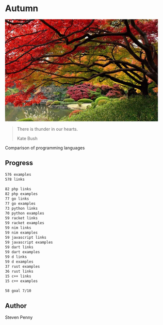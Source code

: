 # Autumn

![hero](docs/image.jpg)

> There is thunder in our hearts.
>
> Kate Bush

Comparison of programming languages

## Progress

~~~
576 examples
578 links

82 php links
82 php examples
77 go links
77 go examples
73 python links
70 python examples
59 racket links
59 racket examples
59 nim links
59 nim examples
59 javascript links
59 javascript examples
59 dart links
59 dart examples
59 d links
59 d examples
37 rust examples
36 rust links
15 c++ links
15 c++ examples

58 goal 7/10
~~~

## Author

Steven Penny
